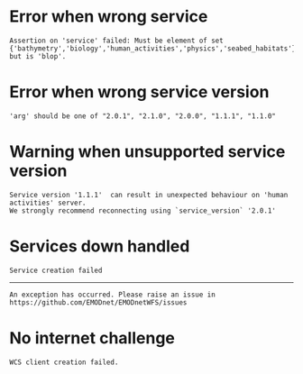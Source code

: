 # Error when wrong service

    Assertion on 'service' failed: Must be element of set {'bathymetry','biology','human_activities','physics','seabed_habitats'}, but is 'blop'.

# Error when wrong service version

    'arg' should be one of "2.0.1", "2.1.0", "2.0.0", "1.1.1", "1.1.0"

# Warning when unsupported service version

    Service version '1.1.1'  can result in unexpected behaviour on 'human activities' server.
    We strongly recommend reconnecting using `service_version` '2.0.1'

# Services down handled

    Service creation failed

---

    An exception has occurred. Please raise an issue in https://github.com/EMODnet/EMODnetWFS/issues

# No internet challenge

    WCS client creation failed.

